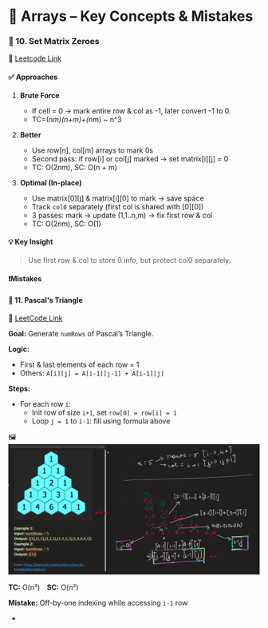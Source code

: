 # 🧠 Arrays – Key Concepts & Mistakes

### 🔢 10. Set Matrix Zeroes 
🔗 [Leetcode Link](https://leetcode.com/problems/set-matrix-zeroes/)

#### ✅ Approaches

1. **Brute Force**
   - If cell = 0 → mark entire row & col as -1, later convert -1 to 0.
   - TC=(n*m)(n+m)+(n*m) ~ n^3

2. **Better**
   - Use row[n], col[m] arrays to mark 0s
   - Second pass: if row[i] or col[j] marked → set matrix[i][j] = 0
   - TC: O(2*n*m), SC: O(n + m)

3. **Optimal (In-place)**
   - Use matrix[0][j] & matrix[i][0] to mark → save space
   - Track `col0` separately (first col is shared with [0][0])
   - 3 passes: mark → update (1,1..n,m) → fix first row & col
   - TC: O(2*n*m), SC: O(1)

#### 💡 Key Insight
> Use first row & col to store 0 info, but protect col0 separately.

#### ❗Mistakes


#### 🔺 11. Pascal's Triangle  
🔗 [LeetCode Link](https://leetcode.com/problems/pascals-triangle/)

**Goal:** Generate `numRows` of Pascal’s Triangle.

**Logic:**  
- First & last elements of each row = 1  
- Others: `A[i][j] = A[i-1][j-1] + A[i-1][j]`

**Steps:**  
- For each row `i`:  
  - Init row of size `i+1`, set `row[0] = row[i] = 1`  
  - Loop `j = 1` to `i-1`: fill using formula above

🖼️ ![pascal](11_pascal's_triangle.png)

**TC:** O(n²) **SC:** O(n²)

**Mistake:** Off-by-one indexing while accessing `i-1` row

- 
